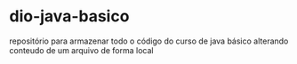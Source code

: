 # dio-java-basico
repositório para armazenar todo o código do curso de java básico
alterando conteudo de um arquivo de forma local
